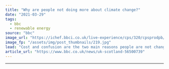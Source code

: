 ```yaml
---
title: "Why are people not doing more about climate change?"
date: "2021-03-29"
tags: 
  - bbc
  - renewable energy
source: "bbc"
image_url: "https://ichef.bbci.co.uk/live-experience/cps/320/cpsprodpb/613D/production/_117739842_disclosureclimatechange-elinorchalmersincar.jpg"
image_fp: "/assets/img/post_thumbnails/219.jpg"
lead: "Cost and confusion are the two main reasons people are not changing to greener options, the BBC finds."
article_url: "https://www.bbc.co.uk/news/uk-scotland-56500739"
---
```


---
